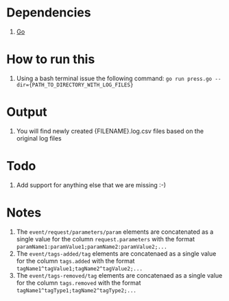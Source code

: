 Dependencies
============

1. [Go](https://golang.org/ "Go Programming Language")


How to run this
===============

1. Using a bash terminal issue the following command: ```go run press.go --dir={PATH_TO_DIRECTORY_WITH_LOG_FILES}```

Output
======

1. You will find newly created {FILENAME}.log.csv files based on the original log files

Todo
====

1. Add support for anything else that we are missing :-)

Notes
=====

1. The ```event/request/parameters/param``` elements are concatenated as a single value for the column ```request.parameters``` with the format ```paramName1:paramValue1;paramName2:paramValue2;...```
2. The ```event/tags-added/tag``` elements are concatenaed as a single value for the column ```tags.added``` with the format ```tagName1^tagValue1;tagName2^tagValue2;...```
3. The ```event/tags-removed/tag``` elements are concatenaed as a single value for the column ```tags.removed``` with the format ```tagName1^tagType1;tagName2^tagType2;...```

